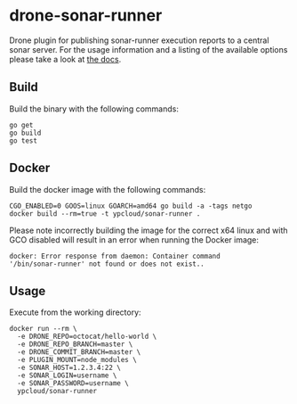 # drone-sonar-runner

Drone plugin for publishing sonar-runner execution reports to a central sonar server. For the
usage information and a listing of the available options please take a look at
[the docs](DOCS.md).

## Build

Build the binary with the following commands:

```
go get
go build
go test
```

## Docker

Build the docker image with the following commands:

```
CGO_ENABLED=0 GOOS=linux GOARCH=amd64 go build -a -tags netgo
docker build --rm=true -t ypcloud/sonar-runner .
```

Please note incorrectly building the image for the correct x64 linux and with
GCO disabled will result in an error when running the Docker image:

```
docker: Error response from daemon: Container command
'/bin/sonar-runner' not found or does not exist..
```

## Usage

Execute from the working directory:

```
docker run --rm \
  -e DRONE_REPO=octocat/hello-world \
  -e DRONE_REPO_BRANCH=master \
  -e DRONE_COMMIT_BRANCH=master \
  -e PLUGIN_MOUNT=node_modules \
  -e SONAR_HOST=1.2.3.4:22 \
  -e SONAR_LOGIN=username \
  -e SONAR_PASSWORD=username \
  ypcloud/sonar-runner
```
